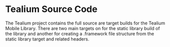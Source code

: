 # Tealium Source Code

The Tealium project contains the full source are target builds for the Tealium Mobile Library.  There are two main targets on for the static library build of the library and another for creating a .framework file structure from the static library target and related headers.

